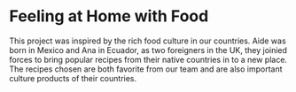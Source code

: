 # Feeling at Home with Food

This project was inspired by the rich food culture in our countries. Aide was born in Mexico and Ana in Ecuador, as two foreigners in the UK, they joinied forces to bring popular recipes from their native countries in to a new place. The recipes chosen are both favorite from our team and are also important culture products of their countries.
